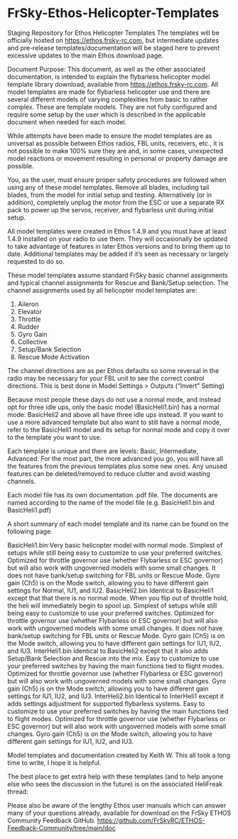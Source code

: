 # FrSky-Ethos-Helicopter-Templates
Staging Repository for Ethos Helicopter Templates
The templates will be officially hosted on https://ethos.frsky-rc.com, but intermediate updates and pre-release templates/documentation will be staged here to prevent excessive updates to the main Ethos download page.


Document Purpose:
This document, as well as the other associated documentation, is intended to explain the flybarless helicopter model template library download, available from https://ethos.frsky-rc.com.    All model templates are made for flybarless helicopter use and there are several different models of varying complexities from basic to rather complex.  These are template models.  They are not fully configured and require some setup by the user which is described in the applicable document when needed for each model. 

While attempts have been made to ensure the model templates are as universal as possible between Ethos radios, FBL units, receivers, etc., it is not possible to make 100% sure they are and, in some cases, unexpected model reactions or movement resulting in personal or property damage are possible. 

You, as the user, must ensure proper safety procedures are followed when using any of these model templates.  Remove all blades, including tail blades, from the model for initial setup and testing.  Alternatively (or in addition), completely unplug the motor from the ESC or use a separate RX pack to power up the servos, receiver, and flybarless unit during initial setup.

All model templates were created in Ethos 1.4.9 and you must have at least 1.4.9 installed on your radio to use them.  They will occasionally be updated to take advantage of features in later Ethos versions and to bring them up to date.  Additional templates may be added if it’s seen as necessary or largely requested to do so.

These model templates assume standard FrSky basic channel assignments and typical channel assignments for Rescue and Bank/Setup selection.  The channel assignments used by all helicopter model templates are:
1. Aileron
2. Elevator
3. Throttle
4. Rudder
5. Gyro Gain
6. Collective
7. Setup/Bank Selection
8. Rescue Mode Activation

The channel directions are as per Ethos defaults so some reversal in the radio may be necessary for your FBL unit to see the correct control directions.  This is best done in Model Settings > Outputs (“Invert” Setting)

Because most people these days do not use a normal mode, and instead opt for three idle ups, only the basic model (BasicHeli1.bin) has a normal mode.  BasicHeli2 and above all have three idle ups instead.  If you want to use a more advanced template but also want to still have a normal mode, refer to the BasicHeli1 model and its setup for normal mode and copy it over to the template you want to use.

Each template is unique and there are levels: Basic, Intermediate, Advanced.  For the most part, the more advanced you go, you will have all the features from the previous templates plus some new ones.  Any unused features can be deleted/removed to reduce clutter and avoid wasting channels.

Each model file has its own documentation .pdf file.  The documents are named according to the name of the model file (e.g. BasicHeli1.bin and BasicHeli1.pdf)

A short summary of each model template and its name can be found on the following page.

BasicHeli1.bin
Very basic helicopter model with normal mode.  Simplest of setups while still being easy to customize to use your preferred switches.  Optimized for throttle governor use (whether Flybarless or ESC governor) but will also work with ungoverned models with some small changes.  It does not have bank/setup switching for FBL units or Rescue Mode.  Gyro gain (Ch5) is on the Mode switch, allowing you to have different gain settings for Normal, IU1, and IU2.
BasicHeli2.bin
Identical to BasicHeli1 except that that there is no normal mode.  When you flip out of throttle hold, the heli will immediately begin to spool up.  Simplest of setups while still being easy to customize to use your preferred switches.  Optimized for throttle governor use (whether Flybarless or ESC governor) but will also work with ungoverned models with some small changes.  It does not have bank/setup switching for FBL units or Rescue Mode.  Gyro gain (Ch5) is on the Mode switch, allowing you to have different gain settings for IU1, IU2, and IU3.
InterHeli1.bin
Identical to BasicHeli2 except that it also adds Setup/Bank Selection and Rescue into the mix.  Easy to customize to use your preferred switches by having the main functions tied to flight modes.  Optimized for throttle governor use (whether Flybarless or ESC governor) but will also work with ungoverned models with some small changes. Gyro gain (Ch5) is on the Mode switch, allowing you to have different gain settings for IU1, IU2, and IU3.
InterHeli2.bin
Identical to InterHeli1 except it adds settings adjustment for supported flybarless systems.  Easy to customize to use your preferred switches by having the main functions tied to flight modes.  Optimized for throttle governor use (whether Flybarless or ESC governor) but will also work with ungoverned models with some small changes. Gyro gain (Ch5) is on the Mode switch, allowing you to have different gain settings for IU1, IU2, and IU3.



Model templates and documentation created by Keith W.  This all took a long time to write, I hope it is helpful.  


The best place to get extra help with these templates (and to help anyone else who sees the discussion in the future) is on the associated HeliFreak thread:


Please also be aware of the lengthy Ethos user manuals which can answer many of your questions already, available for download on the FrSky ETHOS Community Feedback GitHub.
https://github.com/FrSkyRC/ETHOS-Feedback-Community/tree/main/doc
